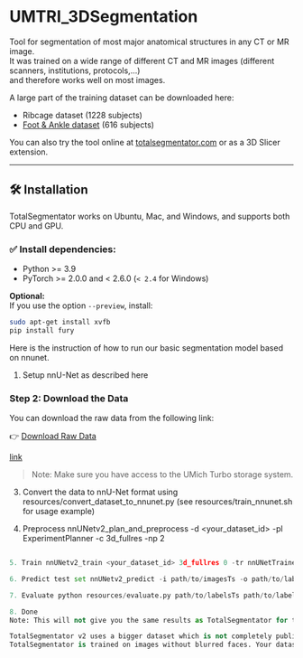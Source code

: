 # UMTRI_3DSegmentation

Tool for segmentation of most major anatomical structures in any CT or MR image.  
It was trained on a wide range of different CT and MR images (different scanners, institutions, protocols,...)  
and therefore works well on most images.

A large part of the training dataset can be downloaded here:  
- Ribcage dataset (1228 subjects)  
- [Foot & Ankle dataset](https://armis2.arc-ts.umich.edu/pun/sys/dashboard/files/fs//nfs/turbo/coe-mreedsensitive/Processing/Foot_and_Ankle/SK/Raw_Data) (616 subjects)

You can also try the tool online at [totalsegmentator.com](https://www.totalsegmentator.com) or as a 3D Slicer extension.

---

## 🛠️ Installation

TotalSegmentator works on Ubuntu, Mac, and Windows, and supports both CPU and GPU.

### ✅ Install dependencies:

- Python >= 3.9  
- PyTorch >= 2.0.0 and < 2.6.0 (`< 2.4` for Windows)

**Optional:**  
If you use the option `--preview`, install:
```bash
sudo apt-get install xvfb
pip install fury
```



Here is the instruction of how to run our basic segmentation model based on nnunet.

1. Setup nnU-Net as described here

### Step 2: Download the Data

You can download the raw data from the following link:

👉 [Download Raw Data](https://armis2.arc-ts.umich.edu/pun/sys/dashboard/files/fs//nfs/turbo/coe-mreedsensitive/Processing/Foot_and_Ankle/SK/Raw_Data)

[link](https://chatgpt.com/c/687ed90b-31fc-800a-a714-d39a3cbbb58d)

> Note: Make sure you have access to the UMich Turbo storage system.


3. Convert the data to nnU-Net format using resources/convert_dataset_to_nnunet.py (see resources/train_nnunet.sh for usage example)

4. Preprocess nnUNetv2_plan_and_preprocess -d <your_dataset_id> -pl ExperimentPlanner -c 3d_fullres -np 2
```python

5. Train nnUNetv2_train <your_dataset_id> 3d_fullres 0 -tr nnUNetTrainerNoMirroring (takes several days)

6. Predict test set nnUNetv2_predict -i path/to/imagesTs -o path/to/labelsTs_predicted -d <your_dataset_id> -c 3d_fullres -tr nnUNetTrainerNoMirroring --disable_tta -f 0

7. Evaluate python resources/evaluate.py path/to/labelsTs path/to/labelsTs_predicted (requires pip install git+https://github.com/google-deepmind/surface-distance.git and pip install p_tqdm). The resulting numbers should be similar to the ones in resources/evaluate_results.txt (since training is not deterministic the mean dice score across all classes can vary by up to one dice point)

8. Done
Note: This will not give you the same results as TotalSegmentator for two reasons:

TotalSegmentator v2 uses a bigger dataset which is not completely public
TotalSegmentator is trained on images without blurred faces. Your dataset contains blurred faces.
